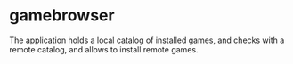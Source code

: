 # gamebrowser

The application holds a local catalog of installed games, and checks with a remote catalog, and allows to install remote games.
